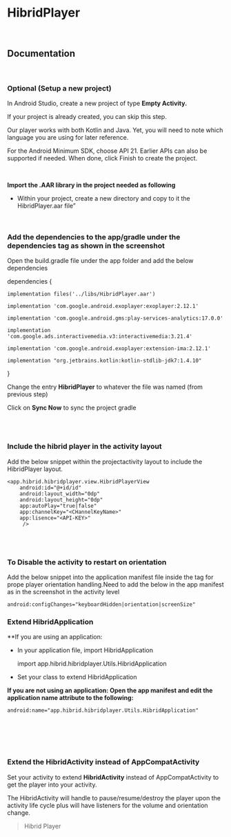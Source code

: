 

<h1>HibridPlayer</h1>
<br>
<h2>Documentation</h2>
<br>

<h3>Optional (Setup a new project)</h3>

In Android Studio, create a new project of type **Empty Activity.**

If your project is already created, you can skip this step.

Our player works with both Kotlin and Java. Yet, you will need to note which language you are using for later reference.

For the Android Minimum SDK, choose API 21. Earlier APIs can also be supported if needed. When done, click Finish to create the project.

<br>


[comment]: <> (![alt text]&#40;https://github.com/hibridmedia/hiplayer-android/edit/main/readmeimages/1.png&#41;)



**Import the .AAR library in the project needed as following**

* Within your project, create a new directory and copy to it the  HibridPlayer.aar file”

<br>


<h3>Add the dependencies to the app/gradle under the dependencies tag as shown in the screenshot</h3>

 Open the build.gradle file under the app folder and add the below dependencies

dependencies {

	implementation files('../libs/HibridPlayer.aar')

	implementation 'com.google.android.exoplayer:exoplayer:2.12.1'

	implementation 'com.google.android.gms:play-services-analytics:17.0.0'

	implementation 'com.google.ads.interactivemedia.v3:interactivemedia:3.21.4'

	implementation 'com.google.android.exoplayer:extension-ima:2.12.1'

	implementation "org.jetbrains.kotlin:kotlin-stdlib-jdk7:1.4.10"

}

Change the entry **HibridPlayer** to whatever the file was named (from previous step)

Click on **Sync Now** to sync the project gradle


<br>
<br>


<h3>Include the hibrid player in the activity layout</h3>

Add the below snippet within the projectactivity layout to include the HibridPlayer layout.

    <app.hibrid.hibridplayer.view.HibridPlayerView
        android:id="@+id/id"
        android:layout_width="0dp"
        android:layout_height="0dp"
        app:autoPlay="true|false"
        app:channelKey="<CHannelKeyName>"
        app:lisence="<API-KEY>"
         />

<br><br>

<h3>To Disable the activity to restart on orientation</h3>

Add the below snippet into the application manifest file inside the <activity> tag for prope player orientation handling.Need to add the below in the app manifest as in the screenshot in the activity level

	android:configChanges="keyboardHidden|orientation|screenSize"

<h3>Extend HibridApplication</h3>

**If you are using an application: 

- In your application file, import HibridApplication

	import app.hibrid.hibridplayer.Utils.HibridApplication

-  Set your class to extend HibridApplication

**If you are not using an application: Open the app manifest and edit the application name attribute to the following:**

	android:name="app.hibrid.hibridplayer.Utils.HibridApplication"

<br><br>

<br>

<h3>Extend the HibridActivity instead of AppCompatActivity</h3>

Set your activity to extend **HibridActivity** instead of AppCompatActivity to get the player into your activity.

The HibridActivity will handle to pause/resume/destroy the player upon the activity life cycle plus will have listeners for the volume and orientation change.

> Hibrid Player 
